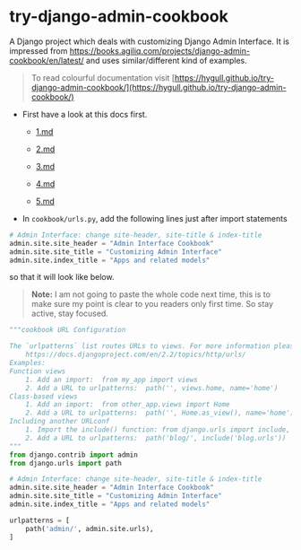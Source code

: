 # try-django-admin-cookbook

A Django project which deals with customizing Django Admin Interface. It is impressed from https://books.agiliq.com/projects/django-admin-cookbook/en/latest/ and uses similar/different kind of examples. 

> To read colourful documentation visit [https://hygull.github.io/try-django-admin-cookbook/](https://hygull.github.io/try-django-admin-cookbook/)

+ First have a look at this docs first.

	+ [1.md](./docs/command_history/1.md)

	+ [2.md](./docs/command_history/2.md)

	+ [3.md](./docs/command_history/3.md)

	+ [4.md](./docs/command_history/4.md)

	+ [5.md](./docs/command_history/5.md)

+ In `cookbook/urls.py`, add the following lines just after import statements

```python
# Admin Interface: change site-header, site-title & index-title 
admin.site.site_header = "Admin Interface Cookbook"
admin.site.site_title = "Customizing Admin Interface"
admin.site.index_title = "Apps and related models"
```

so that it will look like below.

> **Note:** I am not going to paste the whole code next time, this is to make sure my point is clear to you readers only first time. So stay active, stay focused.

```python
"""cookbook URL Configuration

The `urlpatterns` list routes URLs to views. For more information please see:
    https://docs.djangoproject.com/en/2.2/topics/http/urls/
Examples:
Function views
    1. Add an import:  from my_app import views
    2. Add a URL to urlpatterns:  path('', views.home, name='home')
Class-based views
    1. Add an import:  from other_app.views import Home
    2. Add a URL to urlpatterns:  path('', Home.as_view(), name='home')
Including another URLconf
    1. Import the include() function: from django.urls import include, path
    2. Add a URL to urlpatterns:  path('blog/', include('blog.urls'))
"""
from django.contrib import admin
from django.urls import path

# Admin Interface: change site-header, site-title & index-title 
admin.site.site_header = "Admin Interface Cookbook"
admin.site.site_title = "Customizing Admin Interface"
admin.site.index_title = "Apps and related models"

urlpatterns = [
    path('admin/', admin.site.urls),
]
```